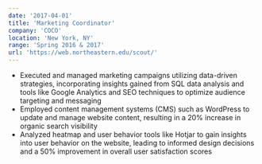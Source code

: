 ```yaml
---
date: '2017-04-01'
title: 'Marketing Coordinator'
company: 'COCO'
location: 'New York, NY'
range: 'Spring 2016 & 2017'
url: 'https://web.northeastern.edu/scout/'
---
```


- Executed and managed marketing campaigns utilizing data-driven strategies, incorporating insights gained from SQL data analysis and tools like Google Analytics and SEO techniques to optimize audience targeting and messaging
- Employed content management systems (CMS) such as WordPress to update and manage website content, resulting in a 20% increase in organic search visibility
- Analyzed heatmap and user behavior tools like Hotjar to gain insights into user behavior on the website, leading to informed design decisions and a 50% improvement in overall user satisfaction scores

